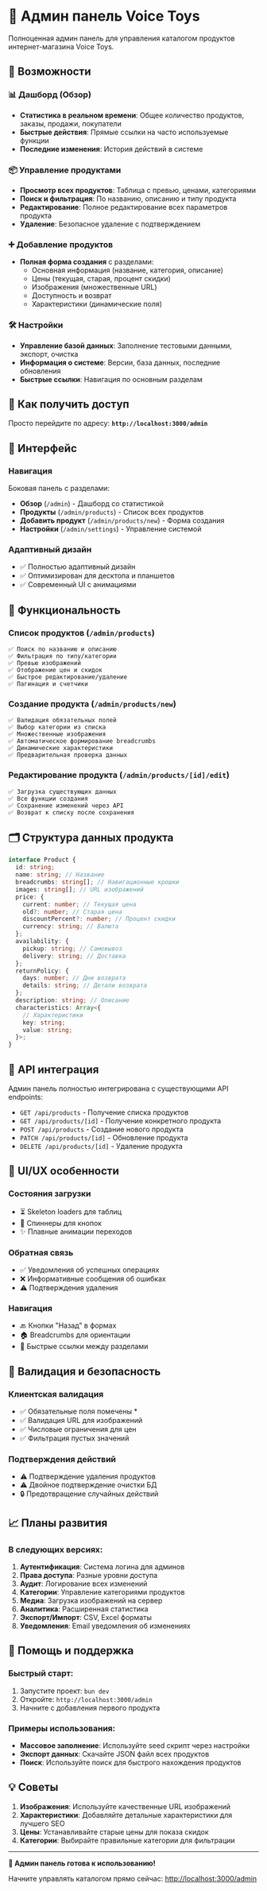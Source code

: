 # 🚀 Админ панель Voice Toys

Полноценная админ панель для управления каталогом продуктов интернет-магазина Voice Toys.

## 🌟 Возможности

### 📊 Дашборд (Обзор)

- **Статистика в реальном времени**: Общее количество продуктов, заказы, продажи, покупатели
- **Быстрые действия**: Прямые ссылки на часто используемые функции
- **Последние изменения**: История действий в системе

### 📦 Управление продуктами

- **Просмотр всех продуктов**: Таблица с превью, ценами, категориями
- **Поиск и фильтрация**: По названию, описанию и типу продукта
- **Редактирование**: Полное редактирование всех параметров продукта
- **Удаление**: Безопасное удаление с подтверждением

### ➕ Добавление продуктов

- **Полная форма создания** с разделами:
  - Основная информация (название, категория, описание)
  - Цены (текущая, старая, процент скидки)
  - Изображения (множественные URL)
  - Доступность и возврат
  - Характеристики (динамические поля)

### 🛠 Настройки

- **Управление базой данных**: Заполнение тестовыми данными, экспорт, очистка
- **Информация о системе**: Версии, база данных, последние обновления
- **Быстрые ссылки**: Навигация по основным разделам

## 🎯 Как получить доступ

Просто перейдите по адресу: **`http://localhost:3000/admin`**

## 📱 Интерфейс

### Навигация

Боковая панель с разделами:

- **Обзор** (`/admin`) - Дашборд со статистикой
- **Продукты** (`/admin/products`) - Список всех продуктов
- **Добавить продукт** (`/admin/products/new`) - Форма создания
- **Настройки** (`/admin/settings`) - Управление системой

### Адаптивный дизайн

- ✅ Полностью адаптивный дизайн
- ✅ Оптимизирован для десктопа и планшетов
- ✅ Современный UI с анимациями

## 🔧 Функциональность

### Список продуктов (`/admin/products`)

```
✅ Поиск по названию и описанию
✅ Фильтрация по типу/категории
✅ Превью изображений
✅ Отображение цен и скидок
✅ Быстрое редактирование/удаление
✅ Пагинация и счетчики
```

### Создание продукта (`/admin/products/new`)

```
✅ Валидация обязательных полей
✅ Выбор категории из списка
✅ Множественные изображения
✅ Автоматическое формирование breadcrumbs
✅ Динамические характеристики
✅ Предварительная проверка данных
```

### Редактирование продукта (`/admin/products/[id]/edit`)

```
✅ Загрузка существующих данных
✅ Все функции создания
✅ Сохранение изменений через API
✅ Возврат к списку после сохранения
```

## 🗂 Структура данных продукта

```typescript
interface Product {
  id: string;
  name: string; // Название
  breadcrumbs: string[]; // Навигационные крошки
  images: string[]; // URL изображений
  price: {
    current: number; // Текущая цена
    old?: number; // Старая цена
    discountPercent?: number; // Процент скидки
    currency: string; // Валюта
  };
  availability: {
    pickup: string; // Самовывоз
    delivery: string; // Доставка
  };
  returnPolicy: {
    days: number; // Дни возврата
    details: string; // Детали возврата
  };
  description: string; // Описание
  characteristics: Array<{
    // Характеристики
    key: string;
    value: string;
  }>;
}
```

## 🔗 API интеграция

Админ панель полностью интегрирована с существующими API endpoints:

- `GET /api/products` - Получение списка продуктов
- `GET /api/products/[id]` - Получение конкретного продукта
- `POST /api/products` - Создание нового продукта
- `PATCH /api/products/[id]` - Обновление продукта
- `DELETE /api/products/[id]` - Удаление продукта

## 🎨 UI/UX особенности

### Состояния загрузки

- ⏳ Skeleton loaders для таблиц
- 🔄 Спиннеры для кнопок
- ✨ Плавные анимации переходов

### Обратная связь

- ✅ Уведомления об успешных операциях
- ❌ Информативные сообщения об ошибках
- ⚠️ Подтверждения удаления

### Навигация

- 🔙 Кнопки "Назад" в формах
- 🏠 Breadcrumbs для ориентации
- 🔗 Быстрые ссылки между разделами

## 🚦 Валидация и безопасность

### Клиентская валидация

- ✅ Обязательные поля помечены \*
- ✅ Валидация URL для изображений
- ✅ Числовые ограничения для цен
- ✅ Фильтрация пустых значений

### Подтверждения действий

- ⚠️ Подтверждение удаления продуктов
- ⚠️ Двойное подтверждение очистки БД
- 🔒 Предотвращение случайных действий

## 📈 Планы развития

### В следующих версиях:

1. **Аутентификация**: Система логина для админов
2. **Права доступа**: Разные уровни доступа
3. **Аудит**: Логирование всех изменений
4. **Категории**: Управление категориями продуктов
5. **Медиа**: Загрузка изображений на сервер
6. **Аналитика**: Расширенная статистика
7. **Экспорт/Импорт**: CSV, Excel форматы
8. **Уведомления**: Email уведомления об изменениях

## 🛟 Помощь и поддержка

### Быстрый старт:

1. Запустите проект: `bun dev`
2. Откройте: `http://localhost:3000/admin`
3. Начните с добавления первого продукта

### Примеры использования:

- **Массовое заполнение**: Используйте seed скрипт через настройки
- **Экспорт данных**: Скачайте JSON файл всех продуктов
- **Поиск**: Используйте поиск для быстрого нахождения продуктов

## 💡 Советы

1. **Изображения**: Используйте качественные URL изображений
2. **Характеристики**: Добавляйте детальные характеристики для лучшего SEO
3. **Цены**: Устанавливайте старые цены для показа скидок
4. **Категории**: Выбирайте правильные категории для фильтрации

---

**🎉 Админ панель готова к использованию!**

Начните управлять каталогом прямо сейчас: [http://localhost:3000/admin](http://localhost:3000/admin)
